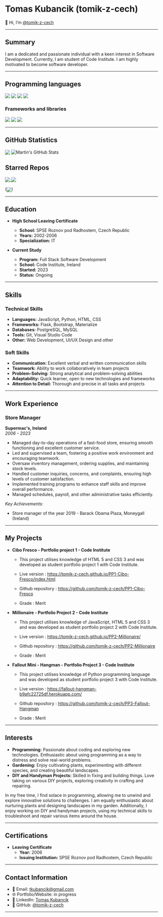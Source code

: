 # Tomas Kubancik (tomik-z-cech)

👋 Hi, I’m [@tomik-z-cech](https://github.com/tomik-z-cech) 

---

## Summary

I am a dedicated and passionate individual with a keen interest in Software Development. Currently, I am student of Code Institute. I am highly motivated to become software developer.

---
## Programming languages

![](https://img.shields.io/badge/Code-HTML5-informational?style=flat&logo=<HTML>&logoColor=white&color=f06529
)
![](https://img.shields.io/badge/Code-CSS-informational?style=flat&logo=<HTML>&logoColor=white&color=264de4
)
![](https://img.shields.io/badge/Code-Javascript-informational?style=flat&logo=<HTML>&logoColor=white&color=f0db4f
) 
![](https://img.shields.io/badge/Code-Python-informational?style=flat&logo=<HTML>&logoColor=white&color=4B8BBE
) 

### Frameworks and libraries
  
![](https://img.shields.io/badge/Library-Bootstrap-informational?style=flat&logo=<HTML>&logoColor=white&color=264de4
)
![](https://img.shields.io/badge/Library-JQuery-informational?style=flat&logo=<HTML>&logoColor=white&color=B24926
)
![](https://img.shields.io/badge/Framework-Flask-informational?style=flat&logo=<HTML>&logoColor=white&color=3cbd0d
) 

---

## GitHub Statistics

<img align="center" src="https://github-readme-stats.vercel.app/api/top-langs/?username=tomik-z-cech&hide=java,html,tex&title_color=ffffff&text_color=c9cacc&icon_color=2bbc8a&bg_color=1d1f21&langs_count=3" />

<img align="center" src="https://github-readme-stats.vercel.app/api?username=tomik-z-cech&show_icons=true&line_height=27&count_private=true&title_color=ffffff&text_color=c9cacc&icon_color=2bbc8a&bg_color=1d1f21" alt="Martin's GitHub Stats" />

## Starred Repos
<a href="https://github.com/tomik-z-cech/PP1-Cibo-Fresco" target="_blank">
  <img align="center" src="https://github-readme-stats.vercel.app/api/pin/?username=tomik-z-cech&repo=PP1-Cibo-Fresco&title_color=ffffff&text_color=c9cacc&icon_color=2bbc8a&bg_color=1d1f21" />
</a>

<a href="https://github.com/tomik-z-cech/PP1-Cibo-Fresco" target="_blank">
  <img align="center" src="https://github-readme-stats.vercel.app/api/pin/?username=tomik-z-cech&repo=PP2-Millionaire&title_color=ffffff&text_color=c9cacc&icon_color=2bbc8a&bg_color=1d1f21" />
</a>
  
([<img align="center" src="https://github-readme-stats.vercel.app/api/pin/?username=tomik-z-cech&repo=PP3-Fallout-Hangman&title_color=ffffff&text_color=c9cacc&icon_color=2bbc8a&bg_color=1d1f21" />](https://github.com/tomik-z-cech/PP3-Fallout-Hangman))


---

## Education

- **High School Leaving Certificate**
  - **School:** SPSE Roznov pod Radhostem, Czech Republic
  - **Years:** 2002-2006
  - **Specialization:** IT

- **Current Study**
  - **Program:** Full Stack Software Development
  - **School:** Code Institute, Ireland
  - **Started:** 2023
  - **Status:** Ongoing

---

## Skills

### Technical Skills
- **Languages:** JavaScript, Python, HTML, CSS
- **Frameworks:** Flask, Bootstrap, Materialize
- **Databases:** PostgreSQL, MySQL
- **Tools:** Git, Visual Studio Code
- **Other:** Web Development, UI/UX Design and other

### Soft Skills
- **Communication:** Excellent verbal and written communication skills
- **Teamwork:** Ability to work collaboratively in team projects
- **Problem-Solving:** Strong analytical and problem-solving abilities
- **Adaptability:** Quick learner, open to new technologies and frameworks
- **Attention to Detail:** Thorough and precise in all tasks and projects

---

## Work Experience

### Store Manager
**Supermac's, Ireland**  
*2006 - 2023*

- Managed day-to-day operations of a fast-food store, ensuring smooth functioning and excellent customer service.
- Led and supervised a team, fostering a positive work environment and encouraging teamwork.
- Oversaw inventory management, ordering supplies, and maintaining stock levels.
- Handled customer inquiries, concerns, and complaints, ensuring high levels of customer satisfaction.
- Implemented training programs to enhance staff skills and improve overall performance.
- Managed schedules, payroll, and other administrative tasks efficiently.

*Key Achievements:*
- Store manager of the year 2019 - Barack Obama Plaza, Moneygall (Ireland)

---

## My Projects

- **Cibo Fresco - Portfolio project 1 - Code Institute**
  - This project utilises knowledge of HTML 5 and CSS 3 and was developed as student portfolio project 1 with Code Institute.

  - Live version : https://tomik-z-cech.github.io/PP1-Cibo-Fresco/index.html
  - Github repository : https://github.com/tomik-z-cech/PP1-Cibo-Fresco
 
  - Grade : Merit


- **Millionaire - Portfolio Project 2 - Code Institute**
  - This project utilises knowledge of JavaScript, HTML 5 and CSS 3 and was developed as student portfolio project 2 with Code Institute.
    
  - Live version : https://tomik-z-cech.github.io/PP2-Millionaire/
  - Github repository : https://github.com/tomik-z-cech/PP2-Millionaire
 
  - Grade : Merit

 
- **Fallout Mini - Hangman - Portfolio Project 3 - Code Institute**
  - This project utilises knowledge of Python programming language and was developed as student portfolio project 3 with Code Institute.

  - Live version : https://fallout-hangman-b9afc22725df.herokuapp.com/
  - Github repository : https://github.com/tomik-z-cech/PP3-Fallout-Hangman
 
  - Grade : Merit


---

## Interests

- **Programming:** Passionate about coding and exploring new technologies. Enthusiastic about using programming as a way to distress and solve real-world problems.
- **Gardening:** Enjoy cultivating plants, experimenting with different species, and creating beautiful landscapes. 
- **DIY and Handyman Projects:** Skilled in fixing and building things. Love taking on various DIY projects, exploring creativity in crafting and repairing.

In my free time, I find solace in programming, allowing me to unwind and explore innovative solutions to challenges. I am equally enthusiastic about nurturing plants and designing landscapes in my garden. Additionally, I enjoy working on DIY and handyman projects, using my technical skills to troubleshoot and repair various items around the house.

---

## Certifications

- **Leaving Certificate**
  - **Year:** 2006
  - **Issuing Institution:** SPSE Roznov pod Radhostem, Czech Republic

---

## Contact Information

- 📧 Email: [tkubancik@gmail.com](mailto:tkubancik@gmail.com)
- 🌐 Portfolio/Website: in progress
- 📱 LinkedIn: [Tomas Kubancik](https://linkedin.com/in/tomas-kubancik-8b94928b)
- 💼 GitHub: [@tomik-z-cech](https://github.com/tomik-z-cech)

---

